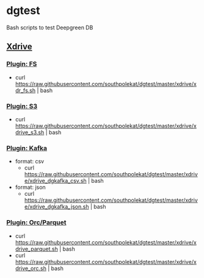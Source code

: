 # dgtest

Bash scripts to test Deepgreen DB

## [Xdrive](http://vitessedata.com/products/deepgreen-db/xdrive/)
### [Plugin: FS](http://vitessedata.com/products/deepgreen-db/xdrive/plugin-fs/)
* curl https://raw.githubusercontent.com/southpolekat/dgtest/master/xdrive/xdr_fs.sh | bash
### [Plugin: S3](http://vitessedata.com/products/deepgreen-db/xdrive/plugin-s3/)
* curl https://raw.githubusercontent.com/southpolekat/dgtest/master/xdrive/xdrive_s3.sh | bash
### [Plugin: Kafka](http://vitessedata.com/products/deepgreen-db/xdrive/plugin-kafka/)
* format: csv
  * curl https://raw.githubusercontent.com/southpolekat/dgtest/master/xdrive/xdrive_dgkafka_csv.sh | bash
* format: json
  * curl https://raw.githubusercontent.com/southpolekat/dgtest/master/xdrive/xdrive_dgkafka_json.sh | bash
### [Plugin: Orc/Parquet](http://vitessedata.com/products/deepgreen-db/xdrive/plugin-orc-parquet/)
* curl https://raw.githubusercontent.com/southpolekat/dgtest/master/xdrive/xdrive_parquet.sh | bash
* curl https://raw.githubusercontent.com/southpolekat/dgtest/master/xdrive/xdrive_orc.sh | bash
